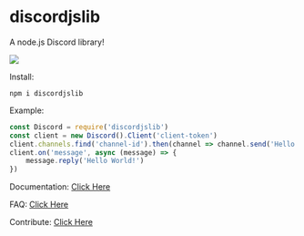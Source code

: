 # discordjslib
A node.js Discord library!

<a href="https://nodei.co/npm/discordjslib/"><img src="https://nodei.co/npm/discordjslib.png?compact=true"></a>

Install: 
```
npm i discordjslib
```


Example:
```js
const Discord = require('discordjslib')
const client = new Discord().Client('client-token')
client.channels.find('channel-id').then(channel => channel.send('Hello World!'))
client.on('message', async (message) => {
    message.reply('Hello World!')
})
```


Documentation: 
[Click Here](https://github.com/discordjslib/discordjslib/blob/main/Documentation/Welcome.md)


FAQ: 
[Click Here](https://github.com/discordjslib/discordjslib/blob/main/Documentation/FAQ.md)


Contribute: 
[Click Here](https://opensource.guide/how-to-contribute/)
